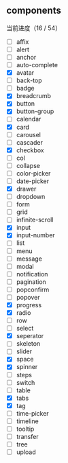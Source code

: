 ## components

当前进度（16 / 54）

- [ ] affix
- [ ] alert
- [ ] anchor
- [ ] auto-complete
- [X] avatar
- [ ] back-top
- [ ] badge
- [X] breadcrumb
- [X] button
- [X] button-group
- [ ] calendar
- [X] card
- [ ] carousel
- [ ] cascader
- [X] checkbox
- [ ] col
- [ ] collapse
- [ ] color-picker
- [ ] date-picker
- [X] drawer
- [ ] dropdown
- [ ] form
- [ ] grid
- [ ] infinite-scroll
- [X] input
- [X] input-number
- [ ] list
- [ ] menu
- [ ] message
- [ ] modal
- [ ] notification
- [ ] pagination
- [ ] popconfirm
- [ ] popover
- [X] progress
- [X] radio
- [ ] row
- [ ] select
- [X] seperator
- [ ] skeleton
- [ ] slider
- [X] space
- [X] spinner
- [ ] steps
- [ ] switch
- [ ] table
- [X] tabs
- [X] tag
- [ ] time-picker
- [ ] timeline
- [ ] tooltip
- [ ] transfer
- [ ] tree
- [ ] upload
